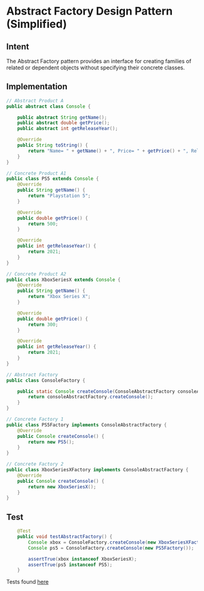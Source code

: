 # Abstract Factory Design Pattern (Simplified)

## Intent
The Abstract Factory pattern provides an interface for creating families of related or dependent objects without specifying their concrete classes.

## Implementation

```java
// Abstract Product A
public abstract class Console {

    public abstract String getName();
    public abstract double getPrice();
    public abstract int getReleaseYear();

    @Override
    public String toString() {
        return "Name= " + getName() + ", Price= " + getPrice() + ", ReleaseYear= " + getReleaseYear();
    }
}

// Concrete Product A1
public class PS5 extends Console {
    @Override
    public String getName() {
        return "Playstation 5";
    }

    @Override
    public double getPrice() {
        return 500;
    }

    @Override
    public int getReleaseYear() {
        return 2021;
    }
}

// Concrete Product A2
public class XboxSeriesX extends Console {
    @Override
    public String getName() {
        return "Xbox Series X";
    }

    @Override
    public double getPrice() {
        return 300;
    }

    @Override
    public int getReleaseYear() {
        return 2021;
    }
}

// Abstract Factory
public class ConsoleFactory {

    public static Console createConsole(ConsoleAbstractFactory consoleAbstractFactory) {
        return consoleAbstractFactory.createConsole();
    }
}

// Concrete Factory 1
public class PS5Factory implements ConsoleAbstractFactory {
    @Override
    public Console createConsole() {
        return new PS5();
    }
}

// Concrete Factory 2
public class XboxSeriesXFactory implements ConsoleAbstractFactory {
    @Override
    public Console createConsole() {
        return new XboxSeriesX();
    }
}
```

## Test
```java
    @Test
    public void testAbstractFactory() {
        Console xbox = ConsoleFactory.createConsole(new XboxSeriesXFactory());
        Console ps5 = ConsoleFactory.createConsole(new PS5Factory());

        assertTrue(xbox instanceof XboxSeriesX);
        assertTrue(ps5 instanceof PS5);
    }
```

Tests found [here](../../../../../src/test/java/creational/abstractFactory)